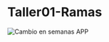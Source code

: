# Taller01-Ramas
![Cambio en semanas APP](https://github.com/isaiasgh/Taller01-Ramas/assets/152341877/76daac57-1651-4903-bebf-bbe453e809b0)
